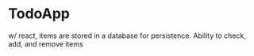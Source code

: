 # TodoApp
w/ react, items are stored in a database for persistence. Ability to check, add, and remove items 
